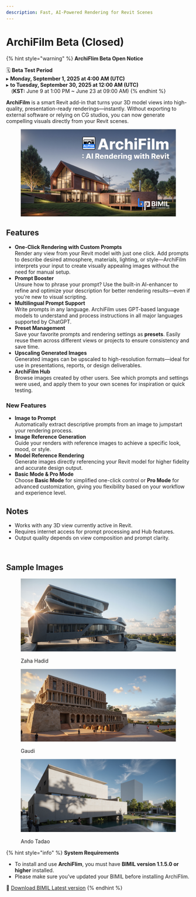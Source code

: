 ```yaml
---
description: Fast, AI-Powered Rendering for Revit Scenes
---
```


# ArchiFilm Beta (Closed)

{% hint style="warning" %}
**ArchiFlim Beta Open Notice**

🗓️ **Beta Test Period**\
▸ **Monday, September 1, 2025 at 4:00 AM (UTC)**\
▸ **to Tuesday, September 30, 2025 at 12:00 AM (UTC)**\
 (**KST:** June 9 at 1:00 PM \~ June 23 at 09:00 AM)
{% endhint %}

**ArchiFilm** is a smart Revit add-in that turns your 3D model views into high-quality, presentation-ready renderings—instantly. Without exporting to external software or relying on CG studios, you can now generate compelling visuals directly from your Revit scenes.

<figure><img src="../.gitbook/assets/썹네일.jpg" alt=""><figcaption></figcaption></figure>

## **Features**

* **One-Click Rendering with Custom Prompts**\
  Render any view from your Revit model with just one click. Add prompts to describe desired atmosphere, materials, lighting, or style—ArchiFilm interprets your input to create visually appealing images without the need for manual setup.
* **Prompt Booster**\
  Unsure how to phrase your prompt? Use the built-in AI-enhancer to refine and optimize your description for better rendering results—even if you're new to visual scripting.
* **Multilingual Prompt Support**\
  Write prompts in any language. ArchiFilm uses GPT-based language models to understand and process instructions in all major languages supported by ChatGPT.
* **Preset Management**\
  Save your favorite prompts and rendering settings as **presets**. Easily reuse them across different views or projects to ensure consistency and save time.
* **Upscaling Generated Images**\
  Generated images can be upscaled to high-resolution formats—ideal for use in presentations, reports, or design deliverables.
* **ArchiFilm Hub**\
  Browse images created by other users. See which prompts and settings were used, and apply them to your own scenes for inspiration or quick testing.

### New Features

* **Image to Prompt**\
  Automatically extract descriptive prompts from an image to jumpstart your rendering process.
* **Image Reference Generation**\
  Guide your renders with reference images to achieve a specific look, mood, or style.
* **Model Reference Rendering**\
  Generate images directly referencing your Revit model for higher fidelity and accurate design output.
* **Basic Mode & Pro Mode**\
  Choose **Basic Mode** for simplified one-click control or **Pro Mode** for advanced customization, giving you flexibility based on your workflow and experience level.

## **Notes**

* Works with any 3D view currently active in Revit.
* Requires internet access for prompt processing and Hub features.
* Output quality depends on view composition and prompt clarity.

<figure><img src="../.gitbook/assets/STABLEDIFFUSION 2_ThreeD_3D 뷰 1_20250602_144908.png" alt=""><figcaption></figcaption></figure>

## Sample Images

<div align="left"><figure><img src="../.gitbook/assets/ArchiFilm_Image_20250526132558.jpg" alt=""><figcaption><p>Zaha Hadid</p></figcaption></figure> <figure><img src="../.gitbook/assets/ArchiFilm_Image_20250526134514.jpg" alt=""><figcaption><p>Gaudi</p></figcaption></figure> <figure><img src="../.gitbook/assets/ArchiFilm_Image_20250526135314.jpg" alt=""><figcaption><p>Ando Tadao</p></figcaption></figure></div>

{% hint style="info" %}
**System Requirements**

* To install and use **ArchiFlim**, you must have **BIMIL version 1.1.5.0 or higher** installed.
* Please make sure you’ve updated your BIMIL before installing ArchiFlim.

&#x20;🔗 [Download BIMIL Latest version](https://bimil.bimpeers.com/)
{% endhint %}
